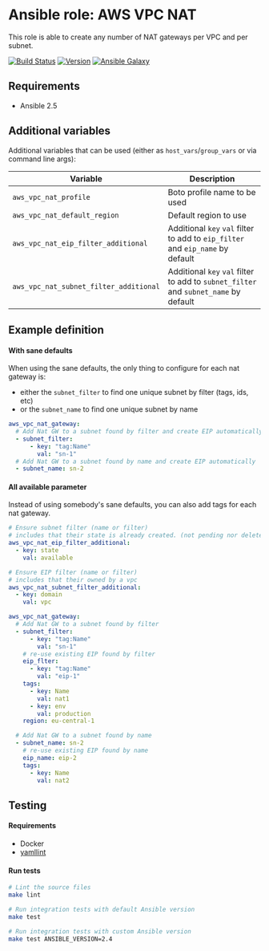 # Ansible role: AWS VPC NAT

This role is able to create any number of NAT gateways per VPC and per subnet.

[![Build Status](https://travis-ci.org/Flaconi/ansible-role-aws-vpc-nat.svg?branch=master)](https://travis-ci.org/Flaconi/ansible-role-aws-vpc-nat)
[![Version](https://img.shields.io/github/tag/Flaconi/ansible-role-aws-vpc-nat.svg)](https://github.com/Flaconi/ansible-role-aws-vpc-nat/tags)
[![Ansible Galaxy](https://img.shields.io/ansible/role/d/26013.svg)](https://galaxy.ansible.com/Flaconi/aws-vpc-nat/)

## Requirements

* Ansible 2.5

## Additional variables

Additional variables that can be used (either as `host_vars`/`group_vars` or via command line args):

| Variable                               | Description                  |
|----------------------------------------|------------------------------|
| `aws_vpc_nat_profile`                  | Boto profile name to be used |
| `aws_vpc_nat_default_region`           | Default region to use        |
| `aws_vpc_nat_eip_filter_additional`    | Additional `key` `val` filter to add to `eip_filter` and `eip_name` by default |
| `aws_vpc_nat_subnet_filter_additional` | Additional `key` `val` filter to add to `subnet_filter` and `subnet_name` by default |


## Example definition

#### With sane defaults
When using the sane defaults, the only thing to configure for each nat gateway is:

* either the `subnet_filter` to find one unique subnet by filter (tags, ids, etc)
* or the `subnet_name` to find one unique subnet by name

```yml
aws_vpc_nat_gateway:
  # Add Nat GW to a subnet found by filter and create EIP automatically
  - subnet_filter:
      - key: "tag:Name"
        val: "sn-1"
  # Add Nat GW to a subnet found by name and create EIP automatically
  - subnet_name: sn-2
```

#### All available parameter
Instead of using somebody's sane defaults, you can also add tags for each nat gateway.

```yml
# Ensure subnet filter (name or filter)
# includes that their state is already created. (not pending nor deleted)
aws_vpc_nat_eip_filter_additional:
  - key: state
    val: available

# Ensure EIP filter (name or filter)
# includes that their owned by a vpc
aws_vpc_nat_subnet_filter_additional:
  - key: domain
    val: vpc

aws_vpc_nat_gateway:
  # Add Nat GW to a subnet found by filter
  - subnet_filter:
      - key: "tag:Name"
        val: "sn-1"
    # re-use existing EIP found by filter
    eip_flter:
      - key: "tag:Name"
        val: "eip-1"
    tags:
      - key: Name
        val: nat1
      - key: env
        val: production
    region: eu-central-1

  # Add Nat GW to a subnet found by name
  - subnet_name: sn-2
    # re-use existing EIP found by name
    eip_name: eip-2
    tags:
      - key: Name
        val: nat2
```


## Testing

#### Requirements

* Docker
* [yamllint](https://github.com/adrienverge/yamllint)

#### Run tests

```bash
# Lint the source files
make lint

# Run integration tests with default Ansible version
make test

# Run integration tests with custom Ansible version
make test ANSIBLE_VERSION=2.4
```
